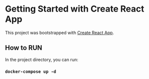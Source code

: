 # Getting Started with Create React App

This project was bootstrapped with [Create React App](https://github.com/facebook/create-react-app).

## How to RUN

In the project directory, you can run:

### `docker-compose up -d`

